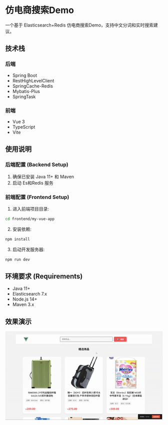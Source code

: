 # 仿电商搜索Demo
一个基于 Elasticsearch+Redis 仿电商搜索Demo，支持中文分词和实时搜索建议。
## 技术栈 

### 后端 
- Spring Boot
- RestHighLevelClient
- SpringCache-Redis
- Mybatis-Plus
- SpringTask
### 前端 
- Vue 3
- TypeScript
- Vite

## 使用说明 

### 后端配置 (Backend Setup)
1. 确保已安装 Java 11+ 和 Maven
2. 启动 Es和Redis 服务

### 前端配置 (Frontend Setup)
1. 进入前端项目目录:
```bash
cd frontend/my-vue-app
```

2. 安装依赖:
```bash
npm install
```

3. 启动开发服务器:
```bash
npm run dev
```

## 环境要求 (Requirements)
- Java 11+
- Elasticsearch 7.x
- Node.js 14+
- Maven 3.x
## 效果演示
![](./es.gif)
